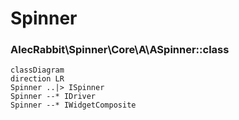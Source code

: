 # Spinner
### AlecRabbit\Spinner\Core\A\ASpinner::class

```mermaid
classDiagram
direction LR
Spinner ..|> ISpinner
Spinner --* IDriver
Spinner --* IWidgetComposite
```
